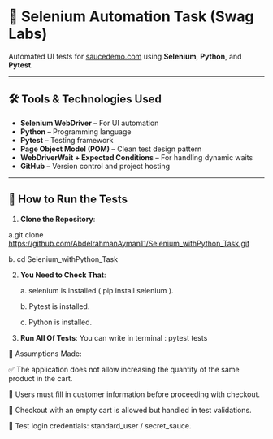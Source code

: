 # 🧪 Selenium Automation Task (Swag Labs)

Automated UI tests for [saucedemo.com](https://www.saucedemo.com) using **Selenium**, **Python**, and **Pytest**.

---

## 🛠 Tools & Technologies Used

- **Selenium WebDriver** – For UI automation
- **Python** – Programming language
- **Pytest** – Testing framework
- **Page Object Model (POM)** – Clean test design pattern
- **WebDriverWait + Expected Conditions** – For handling dynamic waits
- **GitHub** – Version control and project hosting

---

## 🚀 How to Run the Tests

1. **Clone the Repository**:

  a.git clone https://github.com/AbdelrahmanAyman11/Selenium_withPython_Task.git
  
  b. cd Selenium_withPython_Task

2. **You Need to Check That**:

    a. selenium is installed ( pip install selenium ).
   
   b. Pytest is installed.
   
   c. Python is installed.

4. **Run All Of Tests**:
    You can write in terminal : pytest tests

📌 Assumptions Made:

✅ The application does not allow increasing the quantity of the same product in the cart.

🧍 Users must fill in customer information before proceeding with checkout.

🛒 Checkout with an empty cart is allowed but handled in test validations.

🔐 Test login credentials: standard_user / secret_sauce.
   

